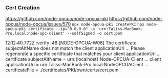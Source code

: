 ### Cert Creation

https://github.com/node-opcua/node-opcua-pki
https://github.com/node-opcua/node-opcua/issues/570
`npx node-opcua-pki createPKI`
`npx node-opcua-pki certificate --ip="0.0.0.0" -a 'urn:Taliss-MacBook-Pro.local:node-opc-client' --selfSigned -o cert.pem`

12:12:40.772Z :verify :48 [NODE-OPCUA-W06] The certificate subjectAltName does not match the client applicationUri
... Please regenerate a specific certificate that matches your client applicationUri
... certificate subjectAltName = urn:{localhost}:Node-OPCUA-Client
... client applicationUri = urn:Taliss-MacBook-Pro.local:NodeOPCUAClient
... certificateFile = ./certificates/PKI/own/certs/cert.pem
